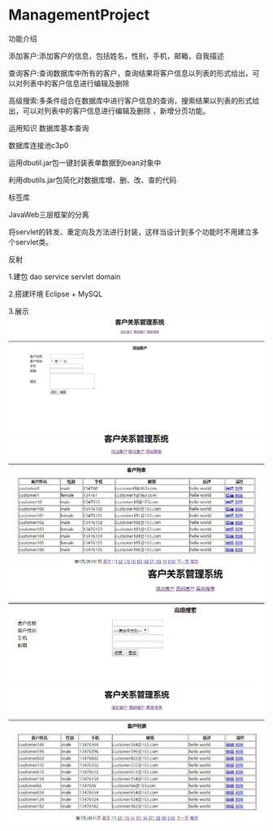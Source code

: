 # ManagementProject
功能介绍

添加客户:添加客户的信息，包括姓名，性别，手机，邮箱，自我描述

查询客户:查询数据库中所有的客户，查询结果将客户信息以列表的形式给出，可以对列表中的客户信息进行编辑及删除

高级搜索:多条件组合在数据库中进行客户信息的查询，搜索结果以列表的形式给出，可以对列表中的客户信息进行编辑及删除
，新增分页功能。

运用知识
数据库基本查询

数据库连接池c3p0

运用dbutil.jar包一键封装表单数据到bean对象中

利用dbutils.jar包简化对数据库增、删、改、查的代码

标签库

JavaWeb三层框架的分离

将servlet的转发、重定向及方法进行封装，这样当设计到多个功能时不用建立多个servlet类。

反射

1.建包
dao
service
servlet
domain

2.搭建环境
Eclipse + MySQL

3.展示
![index页面](https://github.com/Jaquior-qiao/ManagementProject/blob/master/PictureShow/1.PNG)
![客户列表页面](https://github.com/Jaquior-qiao/ManagementProject/blob/master/PictureShow/2.PNG)
![搜索页面](https://github.com/Jaquior-qiao/ManagementProject/blob/master/PictureShow/3.PNG)
![高级搜索页面](https://github.com/Jaquior-qiao/ManagementProject/blob/master/PictureShow/4.PNG)

